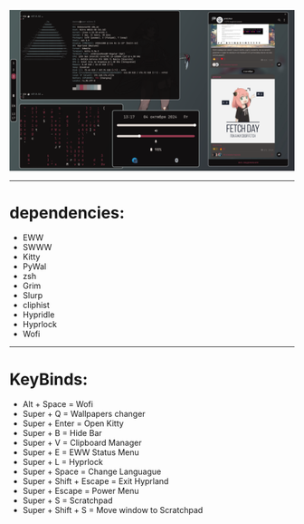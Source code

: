 ![image](image.png)

---

# dependencies:

- EWW
- SWWW
- Kitty
- PyWal
- zsh
- Grim
- Slurp
- cliphist 
- Hypridle
- Hyprlock
- Wofi

---

# KeyBinds:

- Alt + Space = Wofi
- Super + Q = Wallpapers changer
- Super + Enter = Open Kitty
- Super + B = Hide Bar
- Super + V = Clipboard Manager
- Super + E = EWW Status Menu
- Super + L = Hyprlock
- Super + Space = Change Languague
- Super + Shift + Escape = Exit Hyprland
- Super + Escape = Power Menu
- Super + S = Scratchpad
- Super + Shift + S = Move window to Scratchpad
